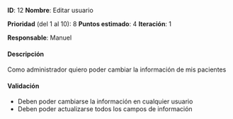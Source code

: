 **ID**: 12
**Nombre**: Editar usuario

**Prioridad** (del 1 al 10): 8
**Puntos estimado**: 4
**Iteración**: 1

**Responsable**: Manuel

#### Descripción
Como administrador quiero poder cambiar la información de mis pacientes

#### Validación
* Deben poder cambiarse la información en cualquier usuario
* Deben poder actualizarse todos los campos de información
